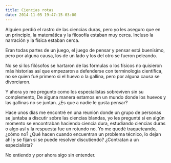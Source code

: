 ```yaml
---
title: Ciencias rotas
date: 2014-11-05 19:47:15-03:00
---
```


Alguien perdió el rastro de las ciencias duras, pero yo les aseguro que en un
principio, la matemática y la filosofía estaban muy cerca. Incluso la
narración y la física estaban cerca.

Eran todas partes de un juego, el juego de pensar y pensar está buenísimo,
pero por alguna causa, los de un lado y los del otro se fueron peleando.

No se si los filósofos se hartaron de las fórmulas o los físicos no quisieron
más historias así que empezaron a defenderse con terminología científica,
no se quien fué primero si el huevo o la gallina, pero por alguna causa se
divorciaron.

Y ahora yo me pregunto como los especialistas sobreviven sin su complemento,
De alguna manera estamos en un mundo donde los huevos y las gallinas no se
juntan. ¿Es que a nadie le gusta pensar?

Hace unos días me encontré en una reunión donde un grupo de personas se
juntaba a discutir sobre las ciencias blandas, yo les pregunté si en algún
momento se encontraban haciendo ciencia dura, estudiando ciencias duras o
algo así y la respuesta fue un rotundo no. Yo me quedé traqueteando, ¿cómo
no? ¿Qué hacen cuando encuentran un problema técnico, lo dejan ahí y se
fijan si se puede resolver discutiendo? ¿Contratan a un especialista?

No entiendo y por ahora sigo sin entender.
